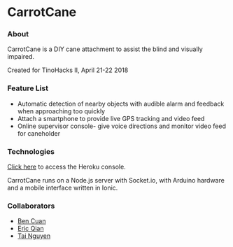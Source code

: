 # CarrotCane

### About

CarrotCane is a DIY cane attachment to assist the blind and visually impaired.

Created for TinoHacks II, April 21-22 2018

### Feature List
 - Automatic detection of nearby objects with audible alarm and feedback when approaching too quickly
 - Attach a smartphone to provide live GPS tracking and video feed
 - Online supervisor console- give voice directions and monitor video feed for caneholder

### Technologies
[Click here](https://dashboard.heroku.com/apps/hackerware) to access the Heroku console.

CarrotCane runs on a Node.js server with Socket.io, with Arduino hardware and a mobile interface written in Ionic.

### Collaborators
 - [Ben Cuan](https://github.com/dbqeo)
 - [Eric Qian](https://github.com/EnumC)
 - [Tai Nguyen](https://github.com/59855)